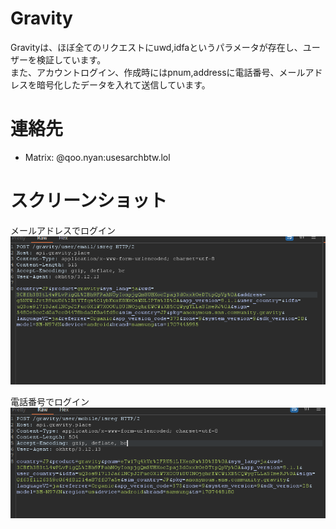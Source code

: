 # Gravity
Gravityは、ほぼ全てのリクエストにuwd,idfaというパラメータが存在し、ユーザーを検証しています。  
また、アカウントログイン、作成時にはpnum,addressに電話番号、メールアドレスを暗号化したデータを入れて送信しています。

# 連絡先
- Matrix: @qoo.nyan:usesarchbtw.lol

# スクリーンショット
メールアドレスでログイン
![](2024-02-09-12-05-21.png)

電話番号でログイン
![](2024-02-09-12-12-51.png)

